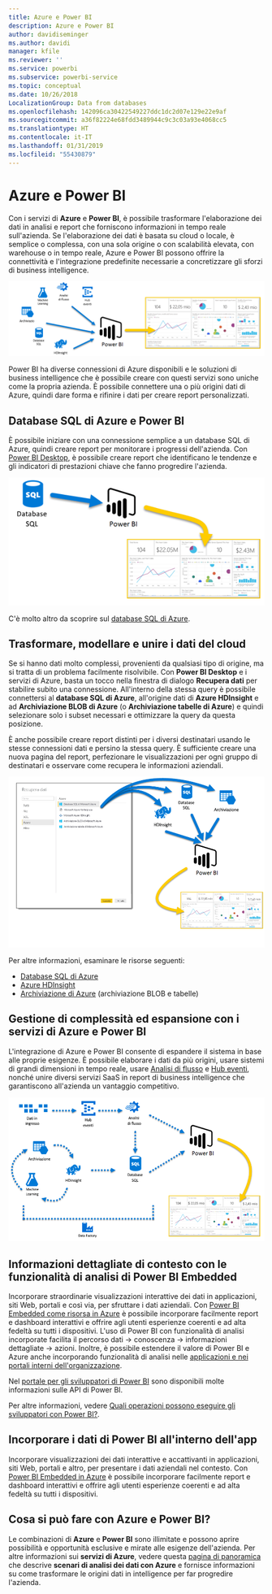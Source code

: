 ```yaml
---
title: Azure e Power BI
description: Azure e Power BI
author: davidiseminger
ms.author: davidi
manager: kfile
ms.reviewer: ''
ms.service: powerbi
ms.subservice: powerbi-service
ms.topic: conceptual
ms.date: 10/26/2018
LocalizationGroup: Data from databases
ms.openlocfilehash: 142096ca30422549227ddc1dc2d07e129e22e9af
ms.sourcegitcommit: a36f82224e68fdd3489944c9c3c03a93e4068cc5
ms.translationtype: HT
ms.contentlocale: it-IT
ms.lasthandoff: 01/31/2019
ms.locfileid: "55430879"
---
```

# <a name="azure-and-power-bi"></a>Azure e Power BI

Con i servizi di **Azure** e **Power BI**, è possibile trasformare l'elaborazione dei dati in analisi e report che forniscono informazioni in tempo reale sull'azienda. Se l'elaborazione dei dati è basata su cloud o locale, è semplice o complessa, con una sola origine o con scalabilità elevata, con warehouse o in tempo reale, Azure e Power BI possono offrire la connettività e l'integrazione predefinite necessarie a concretizzare gli sforzi di business intelligence.

![Azure](media/service-azure-and-power-bi/azure_1.png)

Power BI ha diverse connessioni di Azure disponibili e le soluzioni di business intelligence che è possibile creare con questi servizi sono uniche come la propria azienda. È possibile connettere una o più origini dati di Azure, quindi dare forma e rifinire i dati per creare report personalizzati.

## <a name="azure-sql-database-and-power-bi"></a>Database SQL di Azure e Power BI

È possibile iniziare con una connessione semplice a un database SQL di Azure, quindi creare report per monitorare i progressi dell'azienda. Con [Power BI Desktop](desktop-getting-started.md), è possibile creare report che identificano le tendenze e gli indicatori di prestazioni chiave che fanno progredire l'azienda.

![Da SQL a PBI](media/service-azure-and-power-bi/azure_2_sqltopbi.png)

C'è molto altro da scoprire sul [database SQL di Azure](http://azure.microsoft.com/services/sql-database/).

## <a name="transform-shape-and-merge-your-cloud-data"></a>Trasformare, modellare e unire i dati del cloud

Se si hanno dati molto complessi, provenienti da qualsiasi tipo di origine, ma si tratta di un problema facilmente risolvibile. Con **Power BI Desktop** e i servizi di Azure, basta un tocco nella finestra di dialogo **Recupera dati** per stabilire subito una connessione. All'interno della stessa query è possibile connettersi al **database SQL di Azure**, all'origine dati di **Azure HDInsight** e ad **Archiviazione BLOB di Azure** (o **Archiviazione tabelle di Azure**) e quindi selezionare solo i subset necessari e ottimizzare la query da questa posizione.

È anche possibile creare report distinti per i diversi destinatari usando le stesse connessioni dati e persino la stessa query. È sufficiente creare una nuova pagina del report, perfezionare le visualizzazioni per ogni gruppo di destinatari e osservare come recupera le informazioni aziendali.

![Da più origini a PBI](media/service-azure-and-power-bi/azure_3_multipletopbi.png)

Per altre informazioni, esaminare le risorse seguenti:

* [Database SQL di Azure](http://azure.microsoft.com/services/sql-database/)
* [Azure HDInsight](http://azure.microsoft.com/services/hdinsight/)
* [Archiviazione di Azure](http://azure.microsoft.com/services/storage/) (archiviazione BLOB e tabelle)

## <a name="get-complex-and-ahead-using-azure-services-and-power-bi"></a>Gestione di complessità ed espansione con i servizi di Azure e Power BI

L'integrazione di Azure e Power BI consente di espandere il sistema in base alle proprie esigenze. È possibile elaborare i dati da più origini, usare sistemi di grandi dimensioni in tempo reale, usare [Analisi di flusso](http://azure.microsoft.com/services/stream-analytics/) e [Hub eventi](http://azure.microsoft.com/services/event-hubs/), nonché unire diversi servizi SaaS in report di business intelligence che garantiscono all'azienda un vantaggio competitivo.

![Complessità in Azure](media/service-azure-and-power-bi/azure_4_complex.png)

## <a name="context-insights-with-power-bi-embedded-analytics"></a>Informazioni dettagliate di contesto con le funzionalità di analisi di Power BI Embedded

Incorporare straordinarie visualizzazioni interattive dei dati in applicazioni, siti Web, portali e così via, per sfruttare i dati aziendali. Con [Power BI Embedded come risorsa in Azure](https://azure.microsoft.com/services/power-bi-embedded/) è possibile incorporare facilmente report e dashboard interattivi e offrire agli utenti esperienze coerenti e ad alta fedeltà su tutti i dispositivi.  L'uso di Power BI con funzionalità di analisi incorporate facilita il percorso dati -> conoscenza -> informazioni dettagliate -> azioni.  Inoltre, è possibile estendere il valore di Power BI e Azure anche incorporando funzionalità di analisi nelle [applicazioni e nei portali interni dell'organizzazione](https://powerbi.microsoft.com/developers/embedded-analytics/organization/).

Nel [portale per gli sviluppatori di Power BI](http://dev.powerbi.com) sono disponibili molte informazioni sulle API di Power BI.

Per altre informazioni, vedere [Quali operazioni possono eseguire gli sviluppatori con Power BI?](developer/what-can-you-do.md).

## <a name="embed-your-power-bi-data-within-your-app"></a>Incorporare i dati di Power BI all'interno dell'app

Incorporare visualizzazioni dei dati interattive e accattivanti in applicazioni, siti Web, portali e altro, per presentare i dati aziendali nel contesto. Con [Power BI Embedded in Azure](https://azure.microsoft.com/services/power-bi-embedded/) è possibile incorporare facilmente report e dashboard interattivi e offrire agli utenti esperienze coerenti e ad alta fedeltà su tutti i dispositivi.

## <a name="what-could-you-do-with-azure-and-power-bi"></a>Cosa si può fare con Azure e Power BI?

Le combinazioni di **Azure** e **Power BI** sono illimitate e possono aprire possibilità e opportunità esclusive e mirate alle esigenze dell'azienda. Per altre informazioni sui **servizi di Azure**, vedere questa [pagina di panoramica](https://docs.microsoft.com/azure/machine-learning/team-data-science-process/plan-your-environment) che descrive **scenari di analisi dei dati con Azure** e fornisce informazioni su come trasformare le origini dati in intelligence per far progredire l'azienda.